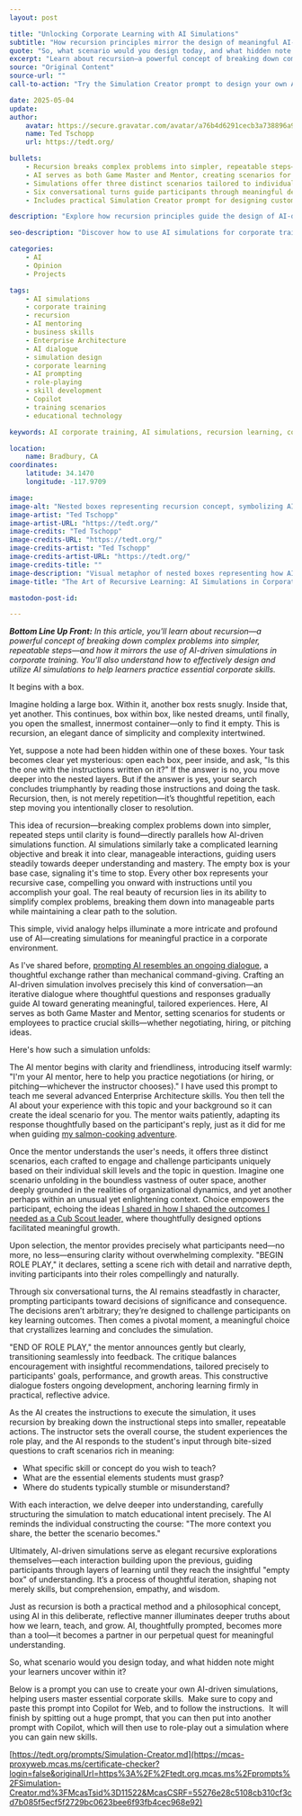 ```yaml
---
layout: post

title: "Unlocking Corporate Learning with AI Simulations"
subtitle: "How recursion principles mirror the design of meaningful AI-driven training experiences"
quote: "So, what scenario would you design today, and what hidden note might your learners uncover within it?"
excerpt: "Learn about recursion—a powerful concept of breaking down complex problems into simpler, repeatable steps—and how it mirrors the use of AI-driven simulations in corporate training to help learners practice essential skills."
source: "Original Content"
source-url: ""
call-to-action: "Try the Simulation Creator prompt to design your own AI-driven corporate training scenarios"

date: 2025-05-04
update:
author:
    avatar: https://secure.gravatar.com/avatar/a76b4d6291cecb3a738896a971bfb903?s=512&d=mp&r=g
    name: Ted Tschopp
    url: https://tedt.org/

bullets:
    - Recursion breaks complex problems into simpler, repeatable steps—just like AI simulations break learning into manageable interactions
    - AI serves as both Game Master and Mentor, creating scenarios for practicing negotiation, hiring, and pitching skills
    - Simulations offer three distinct scenarios tailored to individual skill levels and learning objectives
    - Six conversational turns guide participants through meaningful decisions before providing balanced feedback
    - Includes practical Simulation Creator prompt for designing custom AI-driven corporate training experiences

description: "Explore how recursion principles guide the design of AI-driven corporate simulations, creating meaningful practice opportunities for essential business skills through thoughtful, iterative dialogue between learners and AI mentors."

seo-description: "Discover how to use AI simulations for corporate training. Learn recursion principles and get a practical prompt for creating custom AI-driven learning scenarios for business skills."

categories: 
    - AI
    - Opinion
    - Projects 

tags: 
    - AI simulations
    - corporate training
    - recursion
    - AI mentoring
    - business skills
    - Enterprise Architecture
    - AI dialogue
    - simulation design
    - corporate learning
    - AI prompting
    - role-playing
    - skill development
    - Copilot
    - training scenarios
    - educational technology

keywords: AI corporate training, AI simulations, recursion learning, corporate skill development, AI mentoring, business training simulations

location:
    name: Bradbury, CA
coordinates:
    latitude: 34.1470
    longitude: -117.9709

image: 
image-alt: "Nested boxes representing recursion concept, symbolizing AI simulation layers in corporate learning"
image-artist: "Ted Tschopp"
image-artist-URL: "https://tedt.org/"
image-credits: "Ted Tschopp"
image-credits-URL: "https://tedt.org/"
image-credits-artist: "Ted Tschopp"
image-credits-artist-URL: "https://tedt.org/"
image-credits-title: ""
image-description: "Visual metaphor of nested boxes representing how AI simulations break complex learning into manageable layers"
image-title: "The Art of Recursive Learning: AI Simulations in Corporate Training"

mastodon-post-id: 

---
```


_**Bottom Line Up Front:**_ _In this article, you'll learn about recursion—a powerful concept of breaking down complex problems into simpler, repeatable steps—and how it mirrors the use of AI-driven simulations in corporate training. You'll also understand how to effectively design and utilize AI simulations to help learners practice essential corporate skills._

  

It begins with a box.

  

Imagine holding a large box. Within it, another box rests snugly. Inside that, yet another. This continues, box within box, like nested dreams, until finally, you open the smallest, innermost container—only to find it empty. This is recursion, an elegant dance of simplicity and complexity intertwined.

  

Yet, suppose a note had been hidden within one of these boxes. Your task becomes clear yet mysterious: open each box, peer inside, and ask, "Is this the one with the instructions written on it?" If the answer is no, you move deeper into the nested layers. But if the answer is yes, your search concludes triumphantly by reading those instructions and doing the task. Recursion, then, is not merely repetition—it’s thoughtful repetition, each step moving you intentionally closer to resolution.

  

This idea of recursion—breaking complex problems down into simpler, repeated steps until clarity is found—directly parallels how AI-driven simulations function. AI simulations similarly take a complicated learning objective and break it into clear, manageable interactions, guiding users steadily towards deeper understanding and mastery. The empty box is your base case, signaling it's time to stop. Every other box represents your recursive case, compelling you onward with instructions until you accomplish your goal. The real beauty of recursion lies in its ability to simplify complex problems, breaking them down into manageable parts while maintaining a clear path to the solution.

  

This simple, vivid analogy helps illuminate a more intricate and profound use of AI—creating simulations for meaningful practice in a corporate environment.

As I've shared before, [prompting AI resembles an ongoing dialogue](https://engage.cloud.microsoft.mcas.ms/main/org/sce.com/threads/eyJfdHlwZSI6IlRocmVhZCIsImlkIjoiMzI3MTczODg2MDUxOTQyNCJ9?trk_copy_link=V2&McasTsid=11522&McasCtx=4), a thoughtful exchange rather than mechanical command-giving. Crafting an AI-driven simulation involves precisely this kind of conversation—an iterative dialogue where thoughtful questions and responses gradually guide AI toward generating meaningful, tailored experiences. Here, AI serves as both Game Master and Mentor, setting scenarios for students or employees to practice crucial skills—whether negotiating, hiring, or pitching ideas.

  

Here's how such a simulation unfolds:

  

The AI mentor begins with clarity and friendliness, introducing itself warmly: "I'm your AI mentor, here to help you practice negotiations (or hiring, or pitching—whichever the instructor chooses)." I have used this prompt to teach me several advanced Enterprise Architecture skills. You then tell the AI about your experience with this topic and your background so it can create the ideal scenario for you. The mentor waits patiently, adapting its response thoughtfully based on the participant's reply, just as it did for me when guiding [my salmon-cooking adventure](https://engage.cloud.microsoft.mcas.ms/main/org/sce.com/threads/eyJfdHlwZSI6IlRocmVhZCIsImlkIjoiMzI4MTkxMTg4MzM3NDU5MiJ9?trk_copy_link=V2&McasTsid=11522&McasCtx=4).

  

Once the mentor understands the user's needs, it offers three distinct scenarios, each crafted to engage and challenge participants uniquely based on their individual skill levels and the topic in question. Imagine one scenario unfolding in the boundless vastness of outer space, another deeply grounded in the realities of organizational dynamics, and yet another perhaps within an unusual yet enlightening context. Choice empowers the participant, echoing the ideas [I shared in how I shaped the outcomes I needed as a Cub Scout leader,](https://engage.cloud.microsoft.mcas.ms/main/org/sce.com/threads/eyJfdHlwZSI6IlRocmVhZCIsImlkIjoiMzMwMjA4MDk3MTA3MTQ4OCJ9?trk_copy_link=V2&McasTsid=11522&McasCtx=4) where thoughtfully designed options facilitated meaningful growth.

  

Upon selection, the mentor provides precisely what participants need—no more, no less—ensuring clarity without overwhelming complexity. "BEGIN ROLE PLAY," it declares, setting a scene rich with detail and narrative depth, inviting participants into their roles compellingly and naturally.

  

Through six conversational turns, the AI remains steadfastly in character, prompting participants toward decisions of significance and consequence. The decisions aren’t arbitrary; they’re designed to challenge participants on key learning outcomes. Then comes a pivotal moment, a meaningful choice that crystallizes learning and concludes the simulation.

  

"END OF ROLE PLAY," the mentor announces gently but clearly, transitioning seamlessly into feedback. The critique balances encouragement with insightful recommendations, tailored precisely to participants' goals, performance, and growth areas. This constructive dialogue fosters ongoing development, anchoring learning firmly in practical, reflective advice.

  

As the AI creates the instructions to execute the simulation, it uses recursion by breaking down the instructional steps into smaller, repeatable actions. The instructor sets the overall course, the student experiences the role play, and the AI responds to the student's input through bite-sized questions to craft scenarios rich in meaning:

  

*   What specific skill or concept do you wish to teach?
*   What are the essential elements students must grasp?
*   Where do students typically stumble or misunderstand?

  

With each interaction, we delve deeper into understanding, carefully structuring the simulation to match educational intent precisely. The AI reminds the individual constructing the course: "The more context you share, the better the scenario becomes."

  

Ultimately, AI-driven simulations serve as elegant recursive explorations themselves—each interaction building upon the previous, guiding participants through layers of learning until they reach the insightful "empty box" of understanding. It’s a process of thoughtful iteration, shaping not merely skills, but comprehension, empathy, and wisdom.

Just as recursion is both a practical method and a philosophical concept, using AI in this deliberate, reflective manner illuminates deeper truths about how we learn, teach, and grow. AI, thoughtfully prompted, becomes more than a tool—it becomes a partner in our perpetual quest for meaningful understanding.

  

So, what scenario would you design today, and what hidden note might your learners uncover within it?

  

Below is a prompt you can use to create your own AI-driven simulations, helping users master essential corporate skills.  Make sure to copy and paste this prompt into Copilot for Web, and to follow the instructions.  It will finish by spitting out a huge prompt, that you can then put into another prompt with Copilot, which will then use to role-play out a simulation where you can gain new skills.

  

[https://tedt.org/prompts/Simulation-Creator.md](https://mcas-proxyweb.mcas.ms/certificate-checker?login=false&originalUrl=https%3A%2F%2Ftedt.org.mcas.ms%2Fprompts%2FSimulation-Creator.md%3FMcasTsid%3D11522&McasCSRF=55276e28c5108cb310cf3cd7b085f5ecf5f2729bc0623bee6f93fb4cec968e92)